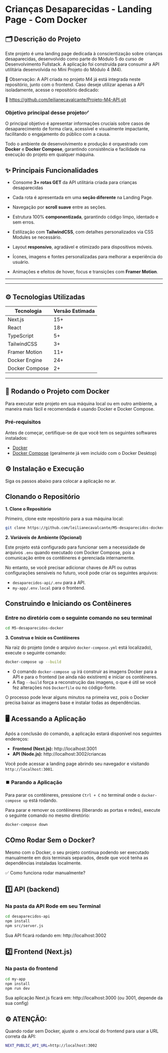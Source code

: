 # Crianças Desaparecidas - Landing Page - Com Docker

## 🗂️ Descrição do Projeto

Este projeto é uma landing page dedicada à conscientização sobre crianças desaparecidas, desenvolvido como parte do Módulo 5 do curso de Desenvolvimento Fullstack.
A aplicação foi construída para consumir a API utilitária desenvolvida no Mini Projeto do Módulo 4 (M4).

📝 Observação:
A API criada no projeto M4 já está integrada neste repositório, junto com o frontend.
Caso deseje utilizar apenas a API isoladamente, acesse o repositório dedicado:

🔗 https://github.com/leilianecavalcante/Projeto-M4-API.git


### Objetivo principal desse projeto✅ 
O principal objetivo é apresentar informações cruciais sobre casos de desaparecimento de forma clara, acessível e visualmente impactante, facilitando o engajamento do público com a causa.

Todo o ambiente de desenvolvimento e produção é orquestrado com **Docker** e **Docker Compose**, garantindo consistência e facilidade na execução do projeto em qualquer máquina.



## ✨ Principais Funcionalidades 
- Consome **3+ rotas GET** da API utilitária criada para crianças desaparecidas

- Cada rota é apresentada em uma **seção diferente** na Landing Page.

- Navegação por **scroll suave** entre as seções.

- Estrutura 100% **componentizada**, garantindo código limpo, identado e sem erros.

- Estilização com **TailwindCSS**, com detalhes personalizados via CSS Modules se necessário.

- Layout **responsivo**, agradável e otimizado para dispositivos móveis.

- Ícones, imagens e fontes personalizadas para melhorar a experiência do usuário.
- Animações e efeitos de hover, focus e transições com **Framer Motion**.

---

---

## ⚙️ Tecnologias Utilizadas

| Tecnologia    | Versão Estimada |
|---------------|-----------------|
| Next.js       | 15+             |
| React         | 18+             |
| TypeScript    | 5+              |
| TailwindCSS   | 3+              |
| Framer Motion | 11+             |
| Docker Engine | 24+             |
| Docker Compose| 2+              |

---

## 🚀 Rodando o Projeto com Docker

Para executar este projeto em sua máquina local ou em outro ambiente, a maneira mais fácil e recomendada é usando Docker e Docker Compose.

### Pré-requisitos

Antes de começar, certifique-se de que você tem os seguintes softwares instalados:
- [Docker](https://www.docker.com/get-started)
- [Docker Compose](https://docs.docker.com/compose/install/) (geralmente já vem incluído com o Docker Desktop)

## ⚙️ Instalação e Execução

Siga os passos abaixo para colocar a aplicação no ar.

## Clonando o Repositório
**1. Clone o Repositório**

Primeiro, clone este repositório para a sua máquina local:
```bash
git clone https://github.com/leilianecavalcante/M5-desaparecidos-docker.git
```

**2. Variáveis de Ambiente (Opcional)**

Este projeto está configurado para funcionar sem a necessidade de arquivos `.env` quando executado com Docker Compose, pois a comunicação entre os contêineres é gerenciada internamente.

No entanto, se você precisar adicionar chaves de API ou outras configurações sensíveis no futuro, você pode criar os seguintes arquivos:
- `desaparecidos-api/.env` para a API.
- `my-app/.env.local` para o frontend.


## Construindo e Iniciando os Contêineres 

### Entre no diretório com o seguinte comando no seu terminal

```bash
cd M5-desaparecidos-docker
```


**3. Construa e Inicie os Contêineres**

Na raiz do projeto (onde o arquivo `docker-compose.yml` está localizado), execute o seguinte comando:

```bash
docker-compose up --build
```

- O comando `docker-compose up` irá construir as imagens Docker para a API e para o frontend (se ainda não existirem) e iniciar os contêineres.
- A flag `--build` força a reconstrução das imagens, o que é útil se você fez alterações nos `Dockerfile` ou no código-fonte.

O processo pode levar alguns minutos na primeira vez, pois o Docker precisa baixar as imagens base e instalar todas as dependências.

## 🖥️ Acessando a Aplicação

Após a conclusão do comando, a aplicação estará disponível nos seguintes endereços:

- **Frontend (Next.js):** http://localhost:3001
- **API (Node.js):** http://localhost:3002/criancas

Você pode acessar a landing page abrindo seu navegador e visitando `http://localhost:3001`.

### ⏹️ Parando a Aplicação

Para parar os contêineres, pressione `Ctrl + C` no terminal onde o `docker-compose up` está rodando.

Para parar e remover os contêineres (liberando as portas e redes), execute o seguinte comando no mesmo diretório:
```bash
docker-compose down
```

## COmo Rodar Sem o Docker?

Mesmo com o Docker, o seu projeto continua podendo ser executado manualmente em dois terminais separados, desde que você tenha as dependências instaladas localmente.

✅ Como funciona rodar manualmente?

## 1️⃣ API (backend)

### Na pasta da API Rode em seu Terminal
```bash
cd desaparecidos-api
npm install
npm src/server.js
```
Sua API ficará rodando em: http://localhost:3002

## 2️⃣ Frontend (Next.js)


### Na pasta do frontend
```bash
cd my-app
npm install
npm run dev
```
Sua aplicação Next.js ficará em: http://localhost:3000 (ou 3001, depende da sua config)

## ⚙️ ATENÇÃO:

Quando rodar sem Docker, ajuste o .env.local do frontend para usar a URL correta da API:

```bash
NEXT_PUBLIC_API_URL=http://localhost:3002
```
